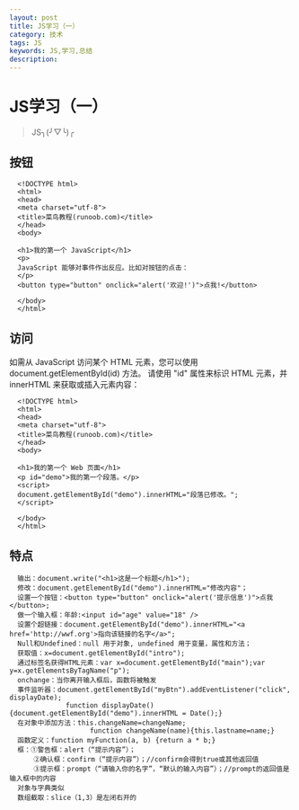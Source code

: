 ```yaml
---
layout: post
title: JS学习（一）
category: 技术
tags: JS
keywords: JS,学习,总结
description: 
---
```


# JS学习（一）

> JS╮(╯▽╰)╭

## 按钮

      <!DOCTYPE html>
      <html>
      <head> 
      <meta charset="utf-8"> 
      <title>菜鸟教程(runoob.com)</title> 
      </head>
      <body>
      	
      <h1>我的第一个 JavaScript</h1>
      <p>
      JavaScript 能够对事件作出反应。比如对按钮的点击：
      </p>
      <button type="button" onclick="alert('欢迎!')">点我!</button>
      	
      </body>
      </html>
      
## 访问

如需从 JavaScript 访问某个 HTML 元素，您可以使用 document.getElementById(id) 方法。
请使用 "id" 属性来标识 HTML 元素，并 innerHTML 来获取或插入元素内容：

      <!DOCTYPE html>
      <html>
      <head> 
      <meta charset="utf-8"> 
      <title>菜鸟教程(runoob.com)</title> 
      </head>
      <body>
      	
      <h1>我的第一个 Web 页面</h1>
      <p id="demo">我的第一个段落。</p>
      <script>
      document.getElementById("demo").innerHTML="段落已修改。";
      </script>
      	
      </body>
      </html>
      
## 特点

      输出：document.write("<h1>这是一个标题</h1>");
      修改：document.getElementById("demo").innerHTML="修改内容"；
      设置一个按钮：<button type="button" onclick="alert('提示信息')">点我</button>;
      做一个输入框：年龄:<input id="age" value="18" />
      设置个超链接：document.getElementById("demo").innerHTML="<a href='http://wwf.org'>指向该链接的名字</a>";
      Null和Undefined：null 用于对象, undefined 用于变量，属性和方法；
      获取值：x=document.getElementById("intro");
      通过标签名获得HTML元素：var x=document.getElementById("main");var y=x.getElementsByTagName("p");
      onchange：当你离开输入框后，函数将被触发
      事件监听器：document.getElementById("myBtn").addEventListener("click", displayDate);
                  function displayDate() {document.getElementById("demo").innerHTML = Date();}
      在对象中添加方法：this.changeName=changeName;
                        function changeName(name){this.lastname=name;}
      函数定义：function myFunction(a, b) {return a * b;}
      框：①警告框：alert（“提示内容”）；
          ②确认框：confirm（“提示内容”）；//confirm会得到true或其他返回值
          ③提示框：prompt（“请输入你的名字”，“默认的输入内容”）；//prompt的返回值是输入框中的内容
      对象与字典类似
      数组截取：slice（1,3）是左闭右开的
